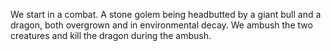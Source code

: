 We start in a combat. A stone golem being headbutted by a giant bull and a dragon, both overgrown and in environmental decay. We ambush the two creatures and kill the dragon during the ambush.

